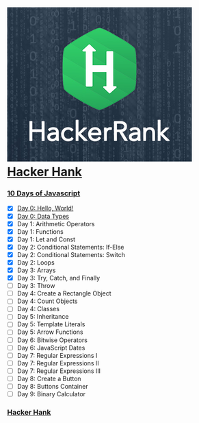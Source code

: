 # ![hancker_hank.png](https://github.com/kakanew/Hacker_Hank/blob/master/hackerrank.jpg?raw=true)[Hacker Hank](https://github.com/kakanew/Hacker_Hank)

### [10 Days of Javascript](https://github.com/kakanew/Hacker_Hank/tree/master/10_Days_of_Javascript)

- [x] [Day 0: Hello, World!](https://github.com/kakanew/Hacker_Hank/blob/master/10_Days_of_Javascript/Day_0/Day_0_Hello_World.js)
- [x] [Day 0: Data Types](https://github.com/kakanew/Hacker_Hank/blob/master/10_Days_of_Javascript/Day_0/Day_0_Data_Types.js)
- [x] Day 1: Arithmetic Operators
- [x] Day 1: Functions
- [x] Day 1: Let and Const
- [x] Day 2: Conditional Statements: If-Else
- [x] Day 2: Conditional Statements: Switch
- [x] Day 2: Loops
- [x] Day 3: Arrays
- [x] Day 3: Try, Catch, and Finally
- [ ] Day 3: Throw
- [ ] Day 4: Create a Rectangle Object
- [ ] Day 4: Count Objects
- [ ] Day 4: Classes
- [ ] Day 5: Inheritance
- [ ] Day 5: Template Literals
- [ ] Day 5: Arrow Functions
- [ ] Day 6: Bitwise Operators
- [ ] Day 6: JavaScript Dates
- [ ] Day 7: Regular Expressions I
- [ ] Day 7: Regular Expressions II
- [ ] Day 7: Regular Expressions III
- [ ] Day 8: Create a Button
- [ ] Day 8: Buttons Container
- [ ] Day 9: Binary Calculator

### [Hacker Hank](https://github.com/kakanew/Hacker_Hank)